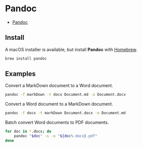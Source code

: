 # Pandoc

- [Pandoc](https://www.pandoc.org)

## Install

A macOS installer is available, but install **Pandoc** with [Homebrew](../Homebrew.md).

```zsh
brew install pandoc
```

## Examples

Convert a MarkDown document to a Word document.

```zsh
pandoc -f markDown -t docx Document.md -o Document.docx
```

Convert a Word document to a MarkDown document.

```zsh
pandoc -f docx -t markDown Document.docx -o Document.md
```

Batch convert Word documents to PDF documents.

```zsh
for doc in *.docx; do 
	pandoc "$doc" -s -o "${doc%.docx}.pdf"
done
```
